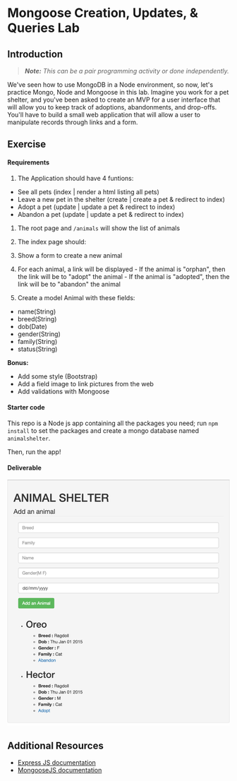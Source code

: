 # Mongoose Creation, Updates, & Queries Lab

## Introduction

> ***Note:*** _This can be a pair programming activity or done independently._

We've seen how to use MongoDB in a Node environment, so now, let's practice Mongo, Node and Mongoose in this lab. Imagine you work for a pet shelter, and you've been asked to create an MVP for a user interface that will allow you to keep track of adoptions, abandonments, and drop-offs.  You'll have to build a small web application that will allow a user to manipulate records through links and a form.


## Exercise

#### Requirements

1. The Application should have 4 funtions:
  - See all pets (index | render a html listing all pets)
  - Leave a new pet in the shelter (create | create a pet & redirect to index)
  - Adopt a pet (update | update a pet & redirect to index)
  - Abandon a pet (update | update a pet & redirect to index)

1. The root page and `/animals` will show the list of animals

1. The index page should:
  1. Show a form to create a new animal
  1. For each animal, a link will be displayed
    - If the animal is "orphan", then the link will be to "adopt" the animal
    - If the animal is "adopted", then the link will be to "abandon" the animal

1. Create a model Animal with these fields:
  - name(String)
  - breed(String)
  - dob(Date)
  - gender(String)
  - family(String)
  - status(String)

**Bonus:**

- Add some style (Bootstrap)
- Add a field image to link pictures from the web
- Add validations with Mongoose

#### Starter code

This repo is a Node js app containing all the packages you need; run `npm install` to set the packages and create a mongo database named `animalshelter`.

Then, run the app!

#### Deliverable


![Example Image](preview.png)

## Additional Resources

- [Express JS documentation](http://expressjs.com/api.html)
- [MongooseJS documentation](http://mongoosejs.com/docs/api.html)
